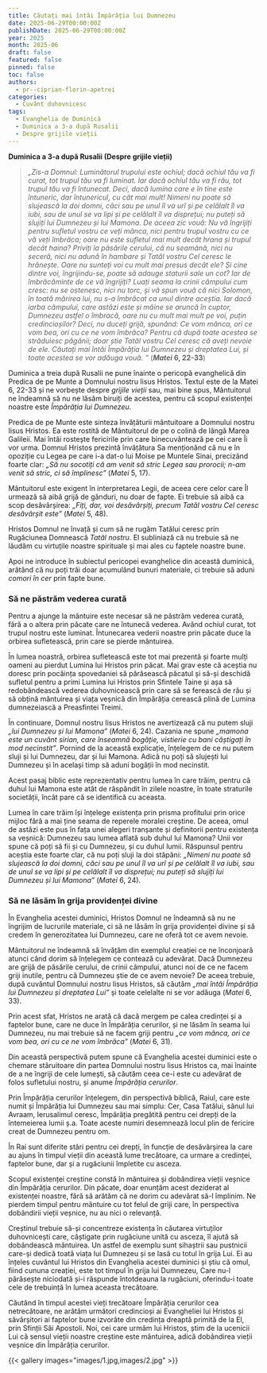 ```yaml
---
title: Căutați mai întâi Împărăția lui Dumnezeu
date: 2025-06-29T00:00:00Z
publishDate: 2025-06-29T00:00:00Z
year: 2025
month: 2025-06
draft: false
featured: false
pinned: false
toc: false
authors:
  - pr--ciprian-florin-apetrei
categories:
  - Cuvânt duhovnicesc
tags:
  - Evanghelia de Duminică
  - Duminica a 3-a după Rusalii
  - Despre grijile vieții 
---
```

**Duminica a 3-a după Rusalii (Despre grijile vieții)**

> _„Zis-a Domnul: Luminătorul trupului este ochiul; dacă ochiul tău va fi curat, tot trupul tău va fi luminat. Iar dacă ochiul tău va fi rău, tot trupul tău va fi întunecat. Deci, dacă lumina care e în tine este întuneric, dar întunericul, cu cât mai mult! Nimeni nu poate să slujească la doi domni, căci sau pe unul îl va urî și pe celălalt îl va iubi, sau de unul se va lipi și pe celălalt îl va disprețui; nu puteți să slujiți lui Dumnezeu și lui Mamona. De aceea zic vouă: Nu vă îngrijiți pentru sufletul vostru ce veți mânca, nici pentru trupul vostru cu ce vă veți îmbrăca; oare nu este sufletul mai mult decât hrana și trupul decât haina? Priviți la păsările cerului, că nu seamănă, nici nu seceră, nici nu adună în hambare și Tatăl vostru Cel ceresc le hrănește. Oare nu sunteți voi cu mult mai presus decât ele? Și cine dintre voi, îngrijindu-se, poate să adauge staturii sale un cot? Iar de îmbrăcăminte de ce vă îngrijiți? Luați seama la crinii câmpului cum cresc: nu se ostenesc, nici nu torc, și vă spun vouă că nici Solomon, în toată mărirea lui, nu s-a îmbrăcat ca unul dintre aceștia. Iar dacă iarba câmpului, care astăzi este și mâine se aruncă în cuptor, Dumnezeu astfel o îmbracă, oare nu cu mult mai mult pe voi, puțin credincioșilor? Deci, nu duceți grijă, spunând: Ce vom mânca, ori ce vom bea, ori cu ce ne vom îmbrăca? Pentru că după toate acestea se străduiesc păgânii; doar știe Tatăl vostru Cel ceresc că aveți nevoie de ele. Căutați mai întâi Împărăția lui Dumnezeu și dreptatea Lui, și toate acestea se vor adăuga vouă. ”_ (**_Matei_ 6, 22-33**)

Duminica a treia după Rusalii ne pune înainte o pericopă evanghelică din Predica de pe Munte a Domnului nostru Iisus Hristos. Textul este de la Matei 6, 22-33 și ne vorbește despre _grijile vieții_ sau, mai bine spus, Mântuitorul ne îndeamnă să nu ne lăsăm biruiți de acestea, pentru că scopul existenței noastre este _Împărăția lui Dumnezeu_.

Predica de pe Munte este sinteza învățăturii mântuitoare a Domnului nostru Iisus Hristos. Ea este rostită de Mântuitorul de pe o colină de lângă Marea Galileii. Mai întâi rostește fericirile prin care binecuvântează pe cei care Îi vor urma. Domnul Hristos prezintă învățătura Sa menționând că nu e în opoziție cu Legea pe care i-a dat-o lui Moise pe Muntele Sinai, precizând foarte clar: _„Să nu socotiți că am venit să stric Legea sau prorocii; n-am venit să stric, ci să împlinesc”_ (_Matei_ 5, 17).

Mântuitorul este exigent în interpretarea Legii, de aceea cere celor care Îl urmează să aibă grijă de gânduri, nu doar de fapte. Ei trebuie să aibă ca scop desăvârșirea: _„Fiți, dar, voi desăvârșiți, precum Tatăl vostru Cel ceresc desăvârșit este”_ (_Matei_ 5, 48).

Hristos Domnul ne învață și cum să ne rugăm Tatălui ceresc prin Rugăciunea Domnească _Tatăl nostru_. El subliniază că nu trebuie să ne lăudăm cu virtuțile noastre spirituale și mai ales cu faptele noastre bune.

Apoi ne introduce în subiectul pericopei evanghelice din această duminică, arătând că nu poți trăi doar acumulând bunuri materiale, ci trebuie să aduni _comori în cer_ prin fapte bune.

### Să ne păstrăm vederea curată

Pentru a ajunge la mântuire este necesar să ne păstrăm vederea curată, fără a o altera prin păcate care ne întunecă vederea. Având ochiul curat, tot trupul nostru este luminat. Întunecarea vederii noastre prin păcate duce la orbirea sufletească, prin care se pierde mântuirea.

În lumea noastră, orbirea sufletească este tot mai prezentă și foarte mulți oameni au pierdut Lumina lui Hristos prin păcat. Mai grav este că aceștia nu doresc prin pocăința spovedaniei să părăsească păcatul și să-și deschidă sufletul pentru a primi Lumina lui Hristos prin Sfintele Taine și așa să redobândească vederea duhovnicească prin care să se ferească de rău și să obțină mântuirea și viața veșnică din Împărăția cerească plină de Lumina dumnezeiască a Preasfintei Treimi.

În continuare, Domnul nostru Iisus Hristos ne avertizează că nu putem sluji _„lui Dumnezeu și lui Mamona”_ (_Matei_ 6, 24). Cazania ne spune _„mamona este un cuvânt sirian, care înseamnă bogăție, vistierie cu bani câștigați în mod necinstit”_. Pornind de la această explicație, înțelegem de ce nu putem sluji și lui Dumnezeu, dar și lui Mamona. Adică nu poți să slujești lui Dumnezeu și în același timp să aduni bogății în mod necinstit.

Acest pasaj biblic este reprezentativ pentru lumea în care trăim, pentru că duhul lui Mamona este atât de răspândit în zilele noastre, în toate straturile societății, încât pare că se identifică cu aceasta.

Lumea în care trăim își înțelege existența prin prisma profitului prin orice mijloc fără a mai ține seama de reperele moralei creștine. De aceea, omul de astăzi este pus în fața unei alegeri tranșante și definitorii pentru existența sa veșnică: Dumnezeu sau lumea aflată sub duhul lui Mamona? Unii vor spune că poți să fii și cu Dumnezeu, și cu duhul lumii. Răspunsul pentru aceștia este foarte clar, că nu poți sluji la doi stăpâni: _„Nimeni nu poate să slujească la doi domni, căci sau pe unul îl va urî și pe celălalt îl va iubi, sau de unul se va lipi și pe celălalt îl va disprețui; nu puteți să slujiți lui Dumnezeu și lui Mamona”_ (_Matei_ 6, 24).

### Să ne lăsăm în grija providenței divine

În Evanghelia acestei duminici, Hristos Domnul ne îndeamnă să nu ne îngrijim de lucrurile materiale, ci să ne lăsăm în grija providenței divine și să credem în generozitatea lui Dumnezeu, care ne oferă tot ce avem nevoie.

Mântuitorul ne îndeamnă să învățăm din exemplul creației ce ne înconjoară atunci când dorim să înțelegem ce contează cu adevărat. Dacă Dumnezeu are grijă de păsările cerului, de crinii câmpului, atunci noi de ce ne facem griji inutile, pentru că Dumnezeu știe de ce avem nevoie? De aceea trebuie, după cuvântul Domnului nostru Iisus Hristos, să căutăm _„mai întâi Împărăția lui Dumnezeu și dreptatea Lui”_ și toate celelalte ni se vor adăuga (_Matei_ 6, 33).

Prin acest sfat, Hristos ne arată că dacă mergem pe calea credinței și a faptelor bune, care ne duce în Împărăția cerurilor, și ne lăsăm în seama lui Dumnezeu, nu mai trebuie să ne facem griji pentru _„ce vom mânca, ori ce vom bea, ori cu ce ne vom îmbrăca”_ (_Matei_ 6, 31).

Din această perspectivă putem spune că Evanghelia acestei duminici este o chemare stăruitoare din partea Domnului nostru Iisus Hristos ca, mai înainte de a ne îngriji de cele lumești, să căutăm ceea ce-i este cu adevărat de folos sufletului nostru, și anume _Împărăția cerurilor_.

Prin Împărăția cerurilor înțelegem, din perspectivă biblică, Raiul, care este numit și Împărăția lui Dumnezeu sau mai simplu: Cer, Casa Tatălui, sânul lui Avraam, Ierusalimul ceresc, Împărăția pregătită pentru cei drepți de la întemeierea lumii ș.a. Toate aceste numiri desemnează locul plin de fericire creat de Dumnezeu pentru om.

În Rai sunt diferite stări pentru cei drepți, în funcție de desăvârșirea la care au ajuns în timpul vieții din această lume trecătoare, ca urmare a credinței, faptelor bune, dar și a rugăciunii împletite cu asceza.

Scopul existenței creștine constă în mântuirea și dobândirea vieții veșnice din Împărăția cerurilor. Din păcate, doar enunțăm acest deziderat al existenței noastre, fără să arătăm că ne dorim cu adevărat să-l împlinim. Ne pierdem timpul pentru mântuire cu tot felul de griji care, în perspectiva dobândirii vieții veșnice, nu au nici o relevanță.

Creștinul trebuie să-și concentreze existența în căutarea virtuților duhovnicești care, câștigate prin rugăciune unită cu asceza, îl ajută să dobândească mântuirea. Un astfel de exemplu sunt sihaștrii sau pustnicii care-și dedică toată viața lui Dumnezeu și se lasă cu totul în grija Lui. Ei au înțeles cuvântul lui Hristos din Evanghelia acestei duminici și știu că omul, fiind cununa creației, este tot timpul în grija lui Dumnezeu, Care nu-l părăsește niciodată și-i răspunde întotdeauna la rugăciuni, oferindu-i toate cele de trebuință în lumea aceasta trecătoare.

Căutând în timpul acestei vieți trecătoare Împărăția cerurilor cea netrecătoare, ne arătăm următori credincioși ai Evangheliei lui Hristos și săvârșitori ai faptelor bune izvorâte din credința dreaptă primită de la El, prin Sfinții Săi Apostoli. Noi, cei care urmăm lui Hristos, știm de la ucenicii Lui că sensul vieții noastre creștine este mântuirea, adică dobândirea vieții veșnice din Împărăția cerurilor.

{{< gallery images="images/1.jpg,images/2.jpg" >}}